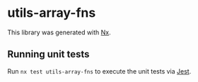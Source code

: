 # utils-array-fns

This library was generated with [Nx](https://nx.dev).

## Running unit tests

Run `nx test utils-array-fns` to execute the unit tests via [Jest](https://jestjs.io).

